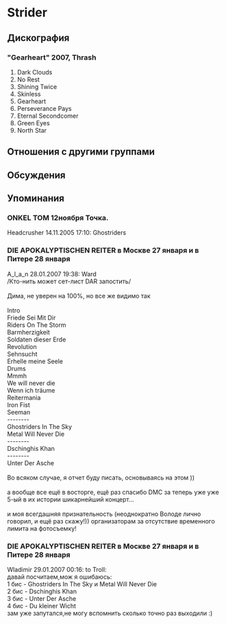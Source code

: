 # Strider



## Дискография

### "Gearheart" 2007, Thrash

1. Dark Clouds
2. No Rest
3. Shining Twice
4. Skinless
5. Gearheart	
6. Perseverance Pays
7. Eternal Secondcomer
8. Green Eyes
9. North Star


## Отношения с другими группами


## Обсуждения


## Упоминания

### ONKEL TOM 12ноября Точка.

Headcrusher 14.11.2005 17:10:
Ghostriders

### DIE APOKALYPTISCHEN REITER в Москве 27 января и в Питере 28 января

A_l_a_n 28.01.2007 19:38:
Ward<BR>/Кто-нить может сет-лист DAR запостить/<BR><BR>Дима, не уверен на 100%, но все же видимо так <BR><BR>Intro<BR>Friede Sei Mit Dir <BR>Riders On The Storm <BR>Barmherzigkeit <BR>Soldaten dieser Erde <BR>Revolution<BR>Sehnsucht <BR>Erhelle meine Seele <BR>Drums<BR>Mmmh <BR>We will never die <BR>Wenn ich tr&#228;ume <BR>Reitermania<BR>Iron Fist<BR>Seeman<BR>--------<BR>Ghostriders In The Sky<BR>Metal Will Never Die<BR>--------<BR>Dschinghis Khan <BR>--------<BR>Unter Der Asche<BR><BR>Во всяком случае, я отчет  буду писать, основываясь на этом ))<BR><BR>а вообще все ещё в восторге, ещё раз спасибо DMC за теперь уже уже 5-ый в их истории шикарнейший концерт...<BR><BR>и моя всегдашняя признательность (неоднократно Володе лично говорил, и ещё раз скажу!)) организаторам за отсутствие временного лимита на фотосъемку!

### DIE APOKALYPTISCHEN REITER в Москве 27 января и в Питере 28 января

Wladimir 29.01.2007 00:16:
to Troll:<BR>давай посчитаем,мож я ошибаюсь:<BR>1 бис - Ghostriders In The Sky и Metal Will Never Die <BR>2 бис - Dschinghis Khan<BR>3 бис - Unter Der Asche<BR>4 бис - Du kleiner Wicht<BR>зам уже запутался,не могу вспомнить сколько точно раз выходили :)

